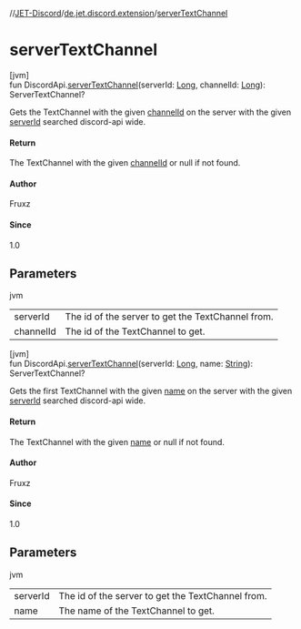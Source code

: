 //[JET-Discord](../../index.md)/[de.jet.discord.extension](index.md)/[serverTextChannel](server-text-channel.md)

# serverTextChannel

[jvm]\
fun DiscordApi.[serverTextChannel](server-text-channel.md)(serverId: [Long](https://kotlinlang.org/api/latest/jvm/stdlib/kotlin/-long/index.html), channelId: [Long](https://kotlinlang.org/api/latest/jvm/stdlib/kotlin/-long/index.html)): ServerTextChannel?

Gets the TextChannel with the given [channelId](server-text-channel.md) on the server with the given [serverId](server-text-channel.md) searched discord-api wide.

#### Return

The TextChannel with the given [channelId](server-text-channel.md) or null if not found.

#### Author

Fruxz

#### Since

1.0

## Parameters

jvm

| | |
|---|---|
| serverId | The id of the server to get the TextChannel from. |
| channelId | The id of the TextChannel to get. |

[jvm]\
fun DiscordApi.[serverTextChannel](server-text-channel.md)(serverId: [Long](https://kotlinlang.org/api/latest/jvm/stdlib/kotlin/-long/index.html), name: [String](https://kotlinlang.org/api/latest/jvm/stdlib/kotlin/-string/index.html)): ServerTextChannel?

Gets the first TextChannel with the given [name](server-text-channel.md) on the server with the given [serverId](server-text-channel.md) searched discord-api wide.

#### Return

The TextChannel with the given [name](server-text-channel.md) or null if not found.

#### Author

Fruxz

#### Since

1.0

## Parameters

jvm

| | |
|---|---|
| serverId | The id of the server to get the TextChannel from. |
| name | The name of the TextChannel to get. |
